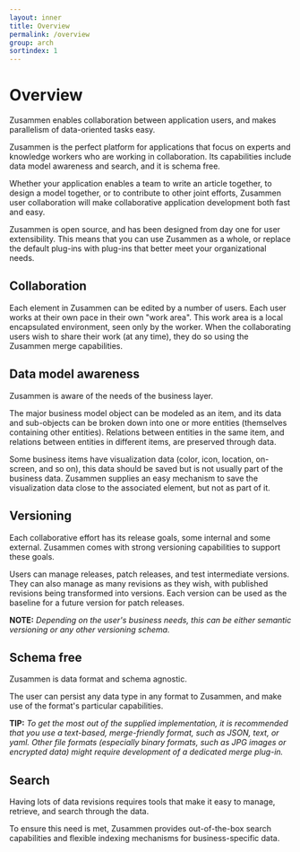 ```yaml
---
layout: inner
title: Overview
permalink: /overview
group: arch
sortindex: 1
---
```

# Overview

Zusammen enables collaboration between application users, and makes parallelism of data-oriented tasks easy.  

Zusammen is the perfect platform for applications that focus on experts and knowledge workers who are working in collaboration. Its capabilities include data model awareness and search, and it is schema free.

<span id="collobarationAnchor"></span>
Whether your application enables a team to write an article together, to design a model together, or to contribute to other joint efforts, Zusammen user
collaboration will make collaborative application development both fast and easy.

Zusammen is open source, and has been designed from day one for user extensibility. This means that you can use Zusammen as a whole, or replace the default plug-ins with plug-ins that better meet your organizational needs.

## Collaboration

Each element in Zusammen can be edited by a number of users. Each user works at their own pace in their own "work area". This work area is a local encapsulated environment, seen only by the worker. When the collaborating users wish to share their work (at any time), they do so using the Zusammen merge capabilities.

## Data model awareness

Zusammen is aware of the needs of the business layer.

The major business model object can be modeled as an item, and its data and sub-objects can be
broken down into one or more entities (themselves containing other entities).  Relations between entities in the same item, and relations between entities
in different items, are preserved through data. 

<span id="versioningAnchor"></span>
Some business items have visualization data (color, icon, location, on-screen, and so on), this data
should be saved but is not usually part of the business data. Zusammen supplies an easy mechanism to save the visualization data close to
the associated element, but not as part of it. 

## Versioning

Each collaborative effort has its release goals, some internal and some external. Zusammen comes with strong versioning capabilities to support these goals.

Users can manage releases, patch releases, and test intermediate versions. They can also manage as many revisions as they wish, with published revisions being transformed into versions. Each version can be used as the baseline for a future version for patch releases. 

**NOTE:** _Depending on the user's business needs, this can be either semantic versioning or any other versioning schema._

## Schema free

Zusammen is data format and schema agnostic. 

The user can persist any data type in any format to Zusammen, and make use of the format's particular capabilities.

<span id="searchAnchor"></span>
**TIP:** _To get the most out of the supplied implementation, it is recommended that you use a text-based, merge-friendly format, such as JSON, text, or yaml. Other file formats (especially binary formats, such as JPG images or encrypted data) might require development of a dedicated merge plug-in._

## Search

Having lots of data revisions requires tools that make it easy to manage, retrieve, and search through the data. 

To ensure this need is met, Zusammen provides out-of-the-box search capabilities and flexible indexing mechanisms for business-specific data.
